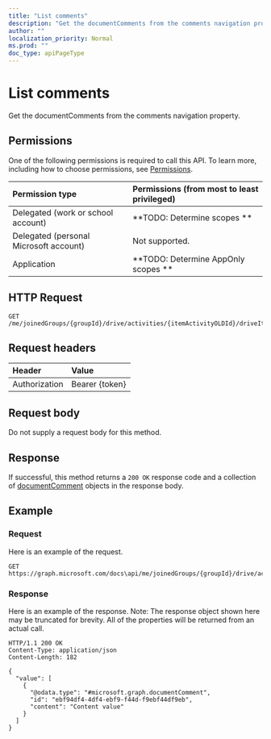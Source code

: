```yaml
---
title: "List comments"
description: "Get the documentComments from the comments navigation property."
author: ""
localization_priority: Normal
ms.prod: ""
doc_type: apiPageType
---
```


# List comments

Get the documentComments from the comments navigation property.

## Permissions
One of the following permissions is required to call this API. To learn more, including how to choose permissions, see [Permissions](/concepts/permissions-reference.md).

|Permission type|Permissions (from most to least privileged)|
|:---|:---|
|Delegated (work or school account)|**TODO: Determine scopes **|
|Delegated (personal Microsoft account)|Not supported.|
|Application|**TODO: Determine AppOnly scopes **|

## HTTP Request
<!-- {
  "blockType": "ignored"
}
-->
``` http
GET /me/joinedGroups/{groupId}/drive/activities/{itemActivityOLDId}/driveItem/document/comments
```

## Request headers
|Header|Value|
|:---|:---|
|Authorization|Bearer {token}|

## Request body
Do not supply a request body for this method.

## Response
If successful, this method returns a `200 OK` response code and a collection of [documentComment](../resources/documentcomment.md) objects in the response body.

## Example

### Request
Here is an example of the request.
<!-- {
  "blockType": "request",
  "name": "get_documentcomment"
}
-->
``` http
GET https://graph.microsoft.com/docs\api/me/joinedGroups/{groupId}/drive/activities/{itemActivityOLDId}/driveItem/document/comments
```

### Response
Here is an example of the response. Note: The response object shown here may be truncated for brevity. All of the properties will be returned from an actual call.
<!-- {
  "blockType": "response",
  "truncated": true,
  "@odata.type": "collection(microsoft.graph.documentcomment)"
}
-->
``` http
HTTP/1.1 200 OK
Content-Type: application/json
Content-Length: 182

{
  "value": [
    {
      "@odata.type": "#microsoft.graph.documentComment",
      "id": "ebf94df4-4df4-ebf9-f44d-f9ebf44df9eb",
      "content": "Content value"
    }
  ]
}
```

